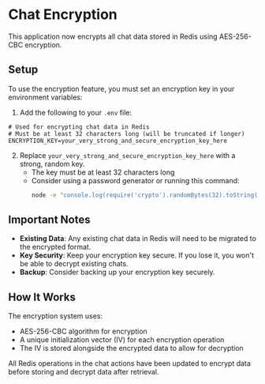 # Chat Encryption

This application now encrypts all chat data stored in Redis using AES-256-CBC encryption.

## Setup

To use the encryption feature, you must set an encryption key in your environment variables:

1. Add the following to your `.env` file:

```
# Used for encrypting chat data in Redis
# Must be at least 32 characters long (will be truncated if longer)
ENCRYPTION_KEY=your_very_strong_and_secure_encryption_key_here
```

2. Replace `your_very_strong_and_secure_encryption_key_here` with a strong, random key. 
   - The key must be at least 32 characters long
   - Consider using a password generator or running this command:
     ```bash
     node -e "console.log(require('crypto').randomBytes(32).toString('hex'))"
     ```

## Important Notes

- **Existing Data**: Any existing chat data in Redis will need to be migrated to the encrypted format.
- **Key Security**: Keep your encryption key secure. If you lose it, you won't be able to decrypt existing chats.
- **Backup**: Consider backing up your encryption key securely.

## How It Works

The encryption system uses:
- AES-256-CBC algorithm for encryption
- A unique initialization vector (IV) for each encryption operation
- The IV is stored alongside the encrypted data to allow for decryption

All Redis operations in the chat actions have been updated to encrypt data before storing and decrypt data after retrieval. 